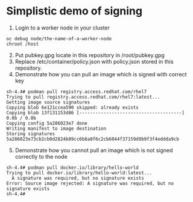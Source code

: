 # Simplistic demo of signing

1. Login to a worker node in your cluster
```
oc debug node/the-name-of-a-worker-node
chroot /host
```

2. Put pubkey.gpg locate in this repository in /root/pubkey.gpg
3. Replace /etc/container/policy.json with policy.json stored in this repository.
4. Demonstrate how you can pull an image which is signed with correct key
```
sh-4.4# podman pull registry.access.redhat.com/rhel7
Trying to pull registry.access.redhat.com/rhel7:latest...
Getting image source signatures
Copying blob 6e121ccea590 skipped: already exists  
Copying blob 13f131153d86 [--------------------------------------] 0.0b / 0.0b
Copying config 5a286023e7 done  
Writing manifest to image destination
Storing signatures
5a286023e73cb2cb0d2824b89cc6b8a8f6c2cb6044f37159d9b9f3f4eddda9cb
```
5. Demonstrate how you cannot pull an image which is not signed correctly to the node
```
sh-4.4# podman pull docker.io/library/hello-world
Trying to pull docker.io/library/hello-world:latest...
  A signature was required, but no signature exists
Error: Source image rejected: A signature was required, but no signature exists
sh-4.4# 
```


